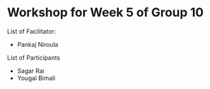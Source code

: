 # Workshop for Week 5 of Group 10

List of Facilitator:
- Pankaj Niroula
  
List of Participants

- Sagar Rai
- Yougal Bimali


